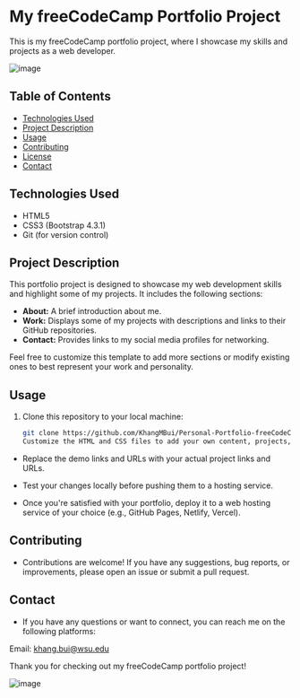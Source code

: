 # My freeCodeCamp Portfolio Project

This is my freeCodeCamp portfolio project, where I showcase my skills and projects as a web developer.

![image](https://github.com/KhangMBui/Personal-Portfolio-freeCodeCamp/assets/114207962/5270fc78-7126-40f5-ac5f-e4cdbd80445d)



## Table of Contents

- [Technologies Used](#technologies-used)
- [Project Description](#project-description)
- [Usage](#usage)
- [Contributing](#contributing)
- [License](#license)
- [Contact](#contact)


## Technologies Used

- HTML5
- CSS3 (Bootstrap 4.3.1)
- Git (for version control)

## Project Description

This portfolio project is designed to showcase my web development skills and highlight some of my projects. It includes the following sections:

- **About:** A brief introduction about me.
- **Work:** Displays some of my projects with descriptions and links to their GitHub repositories.
- **Contact:** Provides links to my social media profiles for networking.

Feel free to customize this template to add more sections or modify existing ones to best represent your work and personality.

## Usage

1. Clone this repository to your local machine:

   ```bash
   git clone https://github.com/KhangMBui/Personal-Portfolio-freeCodeCamp.git
   Customize the HTML and CSS files to add your own content, projects, and styling.

- Replace the demo links and URLs with your actual project links and URLs.

- Test your changes locally before pushing them to a hosting service.

- Once you're satisfied with your portfolio, deploy it to a web hosting service of your choice (e.g., GitHub Pages, Netlify, Vercel).
  
## Contributing

- Contributions are welcome! If you have any suggestions, bug reports, or improvements, please open an issue or submit a pull request.

## Contact

- If you have any questions or want to connect, you can reach me on the following platforms:

Email: khang.bui@wsu.edu

Thank you for checking out my freeCodeCamp portfolio project!

![image](https://github.com/KhangMBui/Personal-Portfolio-freeCodeCamp/assets/114207962/fe12dbd2-f51b-4d09-9ae1-e79f2f6604ef)
